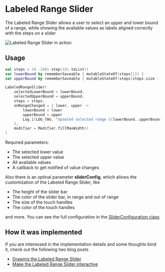 # Labeled Range Slider

The Labeled Range Slider allows a user to select an upper and lower bound of a range, while showing the available values as labels aligned correctly with the steps on a slider

![Labeled Range Slider in action](https://user-images.githubusercontent.com/2872794/183030179-ea3d0043-ba20-4ea4-8283-450000f055e0.gif)

## Usage

```Kotlin
val steps = (0..100).step(10).toList()
var lowerBound by rememberSaveable { mutableStateOf(steps[1]) }
var upperBound by rememberSaveable { mutableStateOf(steps[steps.size - 2]) }

LabeledRangeSlider(
	selectedLowerBound = lowerBound,
	selectedUpperBound = upperBound,
	steps = steps,
	onRangeChanged = { lower, upper ->
		lowerBound = lower
		upperBound = upper
		Log.i(LOG_TAG, "Updated selected range ${lowerBound..upperBound}")
	},
	modifier = Modifier.fillMaxWidth()
)
```

Required parameters:
- The selected lower value
- The selected upper value
- All available values
- A callback to get notified of value changes

Also there is an optinal parameter **sliderConfig**, which allows the customization of the Labeled Range Slider, like
- The height of the slider bar
- The color of the slider bar, in range and out of range
- The size of the touch handles
- The color of the touch handles

and more. You can see the full configuration in the [SliderConfiguration class](labeled-range-slider/src/main/java/de/gnarly/compose/ui/slider/SliderConfiguration.kt)

## How it was implemented

If you are interessed in the implementation details and some thoughts bind it, check out the following two blog posts
- [Drawing the Labeled Range Slider](https://dev.to/lex_fury/draw-the-labeled-range-slider-1771)
- [Make the Labeled Range Slider interactive](https://dev.to/lex_fury/make-the-labeled-range-slider-interactive-5gf)

